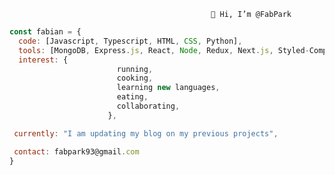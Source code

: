                                                  👋 Hi, I’m @FabPark
```javascript
const fabian = {
  code: [Javascript, Typescript, HTML, CSS, Python],
  tools: [MongoDB, Express.js, React, Node, Redux, Next.js, Styled-Components],
  interest: {
                        running,
                        cooking,
                        learning new languages,
                        eating,
                        collaborating,
                      },

 currently: "I am updating my blog on my previous projects",

 contact: fabpark93@gmail.com  
}
```

<!---
FabPark/FabPark is a ✨ special ✨ repository because its `README.md` (this file) appears on your GitHub profile.
You can click the Preview link to take a look at your changes.
--->
